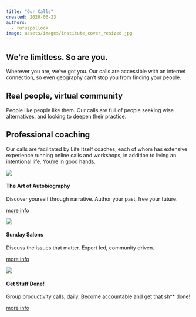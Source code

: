 ```yaml
---
title: "Our Calls"
created: 2020-06-23
authors: 
  - rufuspollock
image: assets/images/institute_cover_resized.jpg
---
```


## We're limitless. So are you.

Wherever you are, we’ve got you. Our calls are accessible with an internet connection, so even geography can’t stop you from finding your people.

## Real people, virtual community

People like people like them. Our calls are full of people seeking wise alternatives, and looking to deepen their practice.

## Professional coaching

Our calls are facilitated by Life Itself coaches, each of whom has extensive experience running online calls and workshops, in addition to living an intentional life. You’re in good hands. 

![](assets/images/calls1-1.jpg)

#### The Art of Autobiography

Discover yourself through narrative. Author your past, free your future. 

[more info](/calls/autobiography/)

![](assets/images/calls2-1024x684.jpg)

#### Sunday Salons

Discuss the issues that matter. Expert led, community driven.

[more info](/calls/sunday-salon/)

![](assets/images/calls3-1024x663.jpg)

#### Get Stuff Done!

Group productivity calls, daily. Become accountable and get that sh\*\* done!

[more info](/calls/get-it-done/)
